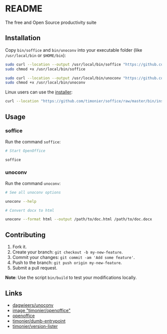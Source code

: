 # README

The free and Open Source productivity suite

## Installation

Copy `bin/soffice` and `bin/unoconv` into your executable folder (like `/usr/local/bin` or `$HOME/bin`):

```sh
sudo curl --location --output /usr/local/bin/soffice "https://github.com/timonier/soffice/raw/master/bin/soffice"
sudo chmod +x /usr/local/bin/soffice

sudo curl --location --output /usr/local/bin/unoconv "https://github.com/timonier/soffice/raw/master/bin/unoconv"
sudo chmod +x /usr/local/bin/unoconv
```

Linux users can use the [installer](https://github.com/timonier/soffice/blob/master/bin/installer):

```sh
curl --location "https://github.com/timonier/soffice/raw/master/bin/installer" | sudo sh -s install
```

## Usage

### soffice

Run the command `soffice`:

```sh
# Start OpenOffice

soffice
```

### unoconv

Run the command `unoconv`:

```sh
# See all unoconv options

unoconv --help

# Convert docx to html

unoconv --format html --output /path/to/doc.html /path/to/doc.docx
```

## Contributing

1. Fork it.
2. Create your branch: `git checkout -b my-new-feature`.
3. Commit your changes: `git commit -am 'Add some feature'`.
4. Push to the branch: `git push origin my-new-feature`.
5. Submit a pull request.

__Note__: Use the script `bin/build` to test your modifications locally.

## Links

* [dagwieers/unoconv](https://github.com/dagwieers/unoconv)
* [image "timonier/openoffice"](https://hub.docker.com/r/timonier/openoffice/)
* [openoffice](https://www.openoffice.org/)
* [timonier/dumb-entrypoint](https://github.com/timonier/dumb-entrypoint)
* [timonier/version-lister](https://github.com/timonier/version-lister)
